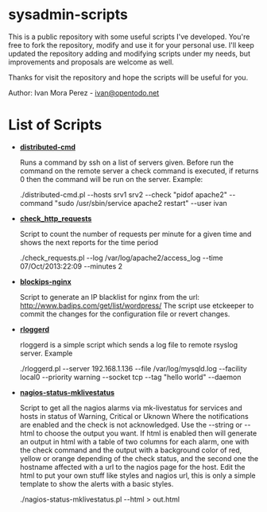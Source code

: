 sysadmin-scripts
================

This is a public repository with some useful scripts I've developed. You're free to fork the repository, modify and use it for your personal use. I'll keep updated the repository adding and modifying scripts under my needs, but improvements and proposals are welcome as well.

Thanks for visit the repository and hope the scripts will be useful for you.

Author: Ivan Mora Perez - ivan@opentodo.net

List of Scripts
================
*   [__distributed-cmd__][1]

	Runs a command by ssh on a list of servers given. Before run the command on the remote server a check command is executed, if returns 0 then the command will be run on the server. Example:

	./distributed-cmd.pl --hosts srv1 srv2 --check "pidof apache2" --command "sudo /usr/sbin/service apache2 restart" --user ivan

*   [__check_http_requests__][2]

	Script to count the number of requests per minute for a given time and shows the next reports for the time period

	./check_requests.pl --log /var/log/apache2/access_log --time 07/Oct/2013:22:09 --minutes 2

*   [__blockips-nginx__][3]

	Script to generate an IP blacklist for nginx from the url: http://www.badips.com/get/list/wordpress/ The script use etckeeper to commit the changes for the configuration file or revert changes.

*   [__rloggerd__][4]
	
	rloggerd is a simple script which sends a log file to remote rsyslog server. Example

	./rloggerd.pl --server 192.168.1.136 --file /var/log/mysqld.log --facility local0 --priority warning --socket tcp --tag "hello world" --daemon

*   [__nagios-status-mklivestatus__][5]

	Script to get all the nagios alarms via mk-livestatus for services and hosts in status of Warning, Critical or Uknown Where the notifications are enabled and the check is not acknowledged. Use the --string or --html to choose the output you want. If html is enabled then will generate an output in html with a table of two columns for each alarm, one with the check command and the output with a background color of red, yellow or orange depending of the check status, and the second one the hostname affected with a url to the nagios page for the host. Edit the html to put your own stuff like styles and nagios url, this is only a simple template to show the alerts with a basic styles.

	./nagios-status-mklivestatus.pl --html > out.html

[1]: distributed-cmd.pl
[2]: https://github.com/opentodonet/check_http_requests
[3]: https://github.com/opentodonet/blockips-nginx
[4]: https://github.com/opentodonet/rloggerd
[5]: nagios-status-mklivestatus.pl
